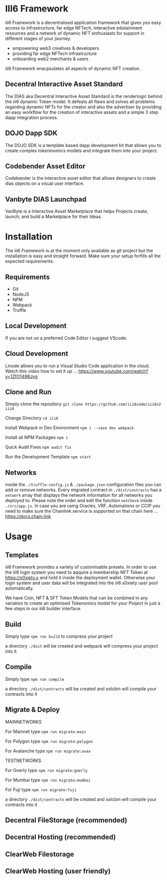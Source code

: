 # III6 Framework

iii6 Framework is a decentralised application framework that gives you easy access to infrastructure, far edge NFTech, interactive edutainment resources and a network of dynamic NFT enthusiasts for support in different stages of your journey.

- empowering web3 creatives & developers
- providing far edge NFTech infrastructure
- onboarding web2 merchants & users

iii6 Framework enacpsulates all aspects of dynamic NFT creation.

## Decentral Interactive Asset Standard

The DIAS aka Decentral Interactive Asset Standard is the renderlogic behind the iii6 dynamic Token model. It defeats all flaws and solves all problems regarding dynamic NFTs for the creator and also the advertiser by providing an easy workflow for the creation of interactive assets and a simple 3 step dapp integration process.

## DOJO Dapp SDK

The DOJO SDK is a template based dapp development kit that allows you to create complex tokeninomics models and integrate them into your project.

## Codebender Asset Editor

Codebender is the interactive asset editor that allows designers to create dias objects on a visual user interface.

## Vanbyte DIAS Launchpad

VanByte is a Interactive Asset Marketplace that helps Projects create, launch, and build a Marketplace for their Ideas.

# Installation

The iii6 Framework is at the moment only available as git project but the installation is easy and straight forward. Make sure your setup forfills all the expected requirements.

## Requirements

- Git
- NodeJS
- NPM
- Webpack
- Truffle

## Local Development

If you are not on a preferred Code Editor i suggest VScode.

## Cloud Development

Linode allows you to run a Visual Studio Code application in the cloud.
Watch this video how to set it up ... https://www.youtube.com/watch?v=1ZfO149BJvg

## Clone and Run

Simply clone the repository
`git clone https://github.com/iii6code/iii6v2 iii6`

Change Directory
`cd iii6`

Install Webpack in Dev Environment
`npm i --save dev webpack`

Install all NPM Packages
`npm i`

Quick Audit Fixes
`npm audit fix`

Run the Development Template
`npm start`

## Networks

inside the `./truffle-config.js` & `./package.json` configuration files you can add or remove networks. Every migrated contract in `./dist/contracts` has a `network` array that displays the network information for all networks you deployed to. Please note the order and edit the function `netCheck` inside `./src/app.js`. In case you are using Oracles, VRF, Automations or CCIP you need to make sure the Chainlink service is supported on that chain here ... https://docs.chain.link

# Usage

## Templates

iii6 Framework provides a variety of customisable presets.
In order to use the iii6 login system you need to aqquire a membership NFT Token at
https://s0xiety.x and hold it inside the deployment wallet. Otherwise your login
system and user data will be integrated into the iii6 s0xiety user pool automatically.

We have Coin, NFT & SFT Token Models that can be combined in any variation to create an optimised Tokenomics model for your Project in just a few steps in our iii6 builder interface.

## Build

Simply type `npm run build` to compress your project

a directory `./dist` will be created and webpack will compress your project into it

## Compile

Simply type `npm run compile`

a directory `./dist/contracts` will be created and solcbin will compile your contracts into it

## Migrate & Deploy

MAINNETWORKS

For Mainnet type `npm run migrate:main`

For Polygon type `npm run migrate:polygon`

For Avalanche type `npm run migrate:avax`

TESTNETWORKS

For Goerly type `npm run migrate:goerly`

For Mumbai type `npm run migrate:mumbai`

For Fuji type `npm run migrate:fuji`

a directory `./dist/contracts` will be created and solcbin will compile your contracts into it

## Decentral FileStorage (recommended)

## Decentral Hosting (recommended)

## ClearWeb Filestorage

## ClearWeb Hosting (user friendly)
